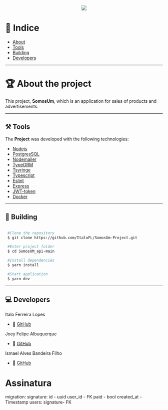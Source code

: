 <h1 align='center'>
  <img src='https://cdn.discordapp.com/attachments/778765240082366516/863159405453377576/logo_vet.png'>
</h1>

# 🔎 Indice

- [About](#-about-the-project)
- [Tools](#-tools)
- [Building](#-building)
- [Developers](#-developers)

---

# 🏆 About the project

This project, **SomosUm**, which is an application for sales of products and advertisements.

---

## ⚒ Tools

The **Project** was developed with the following technologies:

- [Nodejs](https://nodejs.org/en/)
- [PostgresSQL](https://www.postgresql.org/)
- [Nodemailer](https://nodemailer.com/about/)
- [TypeORM](https://typeorm.io/#/)
- [Tsyringe](https://www.npmjs.com/package/tsyringe)
- [Typescript](https://www.typescriptlang.org/)
- [Eslint](https://eslint.org/)
- [Express](https://expressjs.com/)
- [JWT-token](https://jwt.io/)
- [Docker](https://www.docker.com/)

---

## 📜 Building

```bash

 #Clone the repository
 $ git clone https://github.com/ItaloFL/SomosUm-Project.git

 #Enter project folder
 $ cd SomosUM_api-main

 #Install dependencies
 $ yarn install

 #Start application
 $ yarn dev

```

---

## 💻 Developers

Ítalo Ferreira Lopes

- 🎫 [GitHub](https://github.com/ItaloFL)

Joey Felipe Albuquerque

- 🎫 [GitHub](https://github.com/J031F)

Ismael Alves Bandeira Filho

- 🎫 [GitHub](https://github.com/Isalvs)

# Assinatura

migration:
signature:
id - uuid
user_id - FK
paid - bool
created_at - Timestamp
users:
signature- FK

<!--

{
  "type": "postgres",
  "host": "localhost",
  "port": 5432,
  "username": "postgres",
  "password": "777777",
  "database": "somosuum",
  "synchronize": false,
  "entities": [
    "./src/modules/**/entities/**.ts"
  ],
  "migrations": [
    "./src/shared/infra/typeorm/migrations/*.ts"
  ]
}


-->
